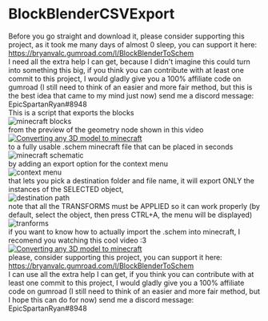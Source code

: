 # BlockBlenderCSVExport

Before you go straight and download it, please consider supporting this project, as it took me many days of almost 0 sleep, you can support it here:
<br>
https://bryanvalc.gumroad.com/l/BlockBlenderToSchem
<br>
I need all the extra help I can get, because I didn't imagine this could turn into something this big, if you think you can contribute with at least one commit to this project, I would gladly give you a 100% affiliate code on gumroad (I still need to think of an easier and more fair method, but this is the best idea that came to my mind just now) send me a discord message: EpicSpartanRyan#8948
<br>
This is a script that exports the blocks
<br>
![minecraft blocks](https://user-images.githubusercontent.com/71149864/208280021-4e02c8b1-c11b-4573-aeb0-7ffe36de58e7.png)
<br>
from the preview of the geometry node shown in this video
<br>
[![Converting any 3D model to minecraft](https://img.youtube.com/vi/TUw65gz8nOs/0.jpg)](https://www.youtube.com/watch?v=TUw65gz8nOs)
<br>
to a fully usable .schem minecraft file that can be placed in seconds
<br>
![minecraft schematic](https://user-images.githubusercontent.com/71149864/208279992-feb39180-74e3-4496-bea6-35937729ed2d.png)
<br>
by adding an export option for the context menu
<br>
![context menu](https://user-images.githubusercontent.com/71149864/208279949-7c547900-7b79-4833-a59c-e63379200e86.png)
<br>
that lets you pick a destination folder and file name, it will export ONLY the instances of the SELECTED object,
<br>
![destination path](https://user-images.githubusercontent.com/71149864/208279895-2e34ed1e-dab7-4f01-a153-73eac9cac796.png)
<br>
note that all the TRANSFORMS must be APPLIED so it can work properly (by default, select the object, then press CTRL+A, the menu will be displayed)
<br>
![tranforms](https://user-images.githubusercontent.com/71149864/208280116-8658c615-532f-47dc-bf4e-f0c25285a0cf.png)
<br>
if you want to know how to actually import the .schem into minecraft, I recomend you watching this cool video :3
<br>
[![Converting any 3D model to minecraft](https://img.youtube.com/vi/uyFnaz_2T0I/0.jpg)](https://www.youtube.com/watch?v=uyFnaz_2T0I)
<br>
please, consider supporting this project, you can support it here:
<br>
https://bryanvalc.gumroad.com/l/BlockBlenderToSchem
<br>
I can use all the extra help I can get, if you think you can contribute with at least one commit to this project, I would gladly give you a 100% affiliate code on gumroad (I still need to think of an easier and more fair method, but I hope this can do for now) send me a discord message: EpicSpartanRyan#8948
